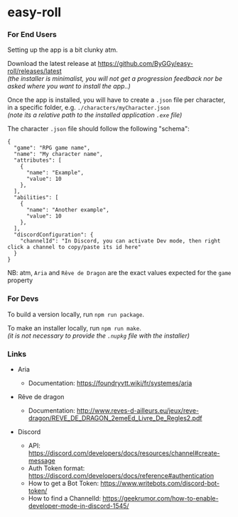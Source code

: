 # easy-roll

### For End Users

Setting up the app is a bit clunky atm.

Download the latest release at https://github.com/ByGGy/easy-roll/releases/latest  
_(the installer is minimalist, you will not get a progression feedback nor be asked where you want to install the app..)_

Once the app is installed, you will have to create a `.json` file per character, in a specific folder, e.g.
`./characters/myCharacter.json`  
_(note its a relative path to the installed application `.exe` file)_

The character `.json` file should follow the following "schema":
```
{
  "game": "RPG game name",
  "name": "My character name",
  "attributes": [
    {
      "name": "Example",
      "value": 10
    },
  ],
  "abilities": [
    {
      "name": "Another example",
      "value": 10
    },
  ],
  "discordConfiguration": {
    "channelId": "In Discord, you can activate Dev mode, then right click a channel to copy/paste its id here"
  }
}
```

NB: atm, `Aria` and `Rêve de Dragon` are the exact values expected for the `game` property

### For Devs

To build a version locally, run `npm run package`.

To make an installer locally, run `npm run make`.  
_(it is not necessary to provide the `.nupkg` file with the installer)_

### Links

* Aria
  * Documentation: https://foundryvtt.wiki/fr/systemes/aria

* Rêve de dragon
  * Documentation: http://www.reves-d-ailleurs.eu/jeux/reve-dragon/REVE_DE_DRAGON_2emeEd_Livre_De_Regles2.pdf

* Discord
  * API: https://discord.com/developers/docs/resources/channel#create-message
  * Auth Token format: https://discord.com/developers/docs/reference#authentication
  * How to get a Bot Token: https://www.writebots.com/discord-bot-token/
  * How to find a ChannelId: https://geekrumor.com/how-to-enable-developer-mode-in-discord-1545/